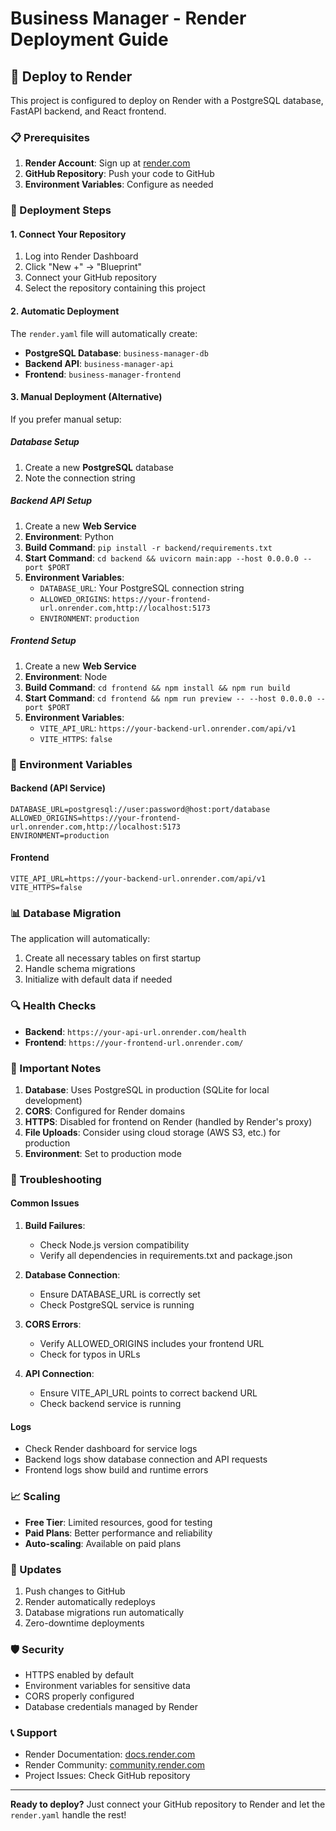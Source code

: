# Business Manager - Render Deployment Guide

## 🚀 Deploy to Render

This project is configured to deploy on Render with a PostgreSQL database, FastAPI backend, and React frontend.

### 📋 Prerequisites

1. **Render Account**: Sign up at [render.com](https://render.com)
2. **GitHub Repository**: Push your code to GitHub
3. **Environment Variables**: Configure as needed

### 🔧 Deployment Steps

#### 1. Connect Your Repository

1. Log into Render Dashboard
2. Click "New +" → "Blueprint"
3. Connect your GitHub repository
4. Select the repository containing this project

#### 2. Automatic Deployment

The `render.yaml` file will automatically create:
- **PostgreSQL Database**: `business-manager-db`
- **Backend API**: `business-manager-api`
- **Frontend**: `business-manager-frontend`

#### 3. Manual Deployment (Alternative)

If you prefer manual setup:

##### Database Setup
1. Create a new **PostgreSQL** database
2. Note the connection string

##### Backend API Setup
1. Create a new **Web Service**
2. **Environment**: Python
3. **Build Command**: `pip install -r backend/requirements.txt`
4. **Start Command**: `cd backend && uvicorn main:app --host 0.0.0.0 --port $PORT`
5. **Environment Variables**:
   - `DATABASE_URL`: Your PostgreSQL connection string
   - `ALLOWED_ORIGINS`: `https://your-frontend-url.onrender.com,http://localhost:5173`
   - `ENVIRONMENT`: `production`

##### Frontend Setup
1. Create a new **Web Service**
2. **Environment**: Node
3. **Build Command**: `cd frontend && npm install && npm run build`
4. **Start Command**: `cd frontend && npm run preview -- --host 0.0.0.0 --port $PORT`
5. **Environment Variables**:
   - `VITE_API_URL`: `https://your-backend-url.onrender.com/api/v1`
   - `VITE_HTTPS`: `false`

### 🔐 Environment Variables

#### Backend (API Service)
```env
DATABASE_URL=postgresql://user:password@host:port/database
ALLOWED_ORIGINS=https://your-frontend-url.onrender.com,http://localhost:5173
ENVIRONMENT=production
```

#### Frontend
```env
VITE_API_URL=https://your-backend-url.onrender.com/api/v1
VITE_HTTPS=false
```

### 📊 Database Migration

The application will automatically:
1. Create all necessary tables on first startup
2. Handle schema migrations
3. Initialize with default data if needed

### 🔍 Health Checks

- **Backend**: `https://your-api-url.onrender.com/health`
- **Frontend**: `https://your-frontend-url.onrender.com/`

### 🚨 Important Notes

1. **Database**: Uses PostgreSQL in production (SQLite for local development)
2. **CORS**: Configured for Render domains
3. **HTTPS**: Disabled for frontend on Render (handled by Render's proxy)
4. **File Uploads**: Consider using cloud storage (AWS S3, etc.) for production
5. **Environment**: Set to production mode

### 🔧 Troubleshooting

#### Common Issues

1. **Build Failures**:
   - Check Node.js version compatibility
   - Verify all dependencies in requirements.txt and package.json

2. **Database Connection**:
   - Ensure DATABASE_URL is correctly set
   - Check PostgreSQL service is running

3. **CORS Errors**:
   - Verify ALLOWED_ORIGINS includes your frontend URL
   - Check for typos in URLs

4. **API Connection**:
   - Ensure VITE_API_URL points to correct backend URL
   - Check backend service is running

#### Logs

- Check Render dashboard for service logs
- Backend logs show database connection and API requests
- Frontend logs show build and runtime errors

### 📈 Scaling

- **Free Tier**: Limited resources, good for testing
- **Paid Plans**: Better performance and reliability
- **Auto-scaling**: Available on paid plans

### 🔄 Updates

1. Push changes to GitHub
2. Render automatically redeploys
3. Database migrations run automatically
4. Zero-downtime deployments

### 🛡️ Security

- HTTPS enabled by default
- Environment variables for sensitive data
- CORS properly configured
- Database credentials managed by Render

### 📞 Support

- Render Documentation: [docs.render.com](https://docs.render.com)
- Render Community: [community.render.com](https://community.render.com)
- Project Issues: Check GitHub repository

---

**Ready to deploy?** Just connect your GitHub repository to Render and let the `render.yaml` handle the rest!

